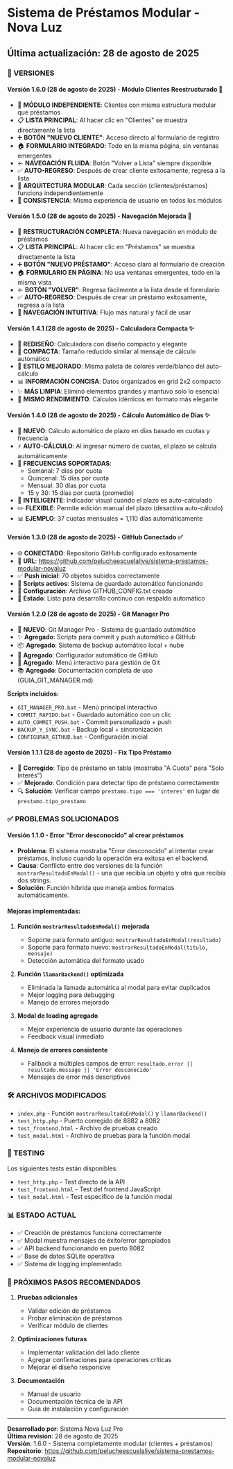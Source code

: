 # Sistema de Préstamos Modular - Nova Luz

## Última actualización: 28 de agosto de 2025

### 🎉 VERSIONES

#### Versión 1.6.0 (28 de agosto de 2025) - Módulo Clientes Reestructurado 👥
- 🔄 **MÓDULO INDEPENDIENTE**: Clientes con misma estructura modular que préstamos
- 📋 **LISTA PRINCIPAL**: Al hacer clic en "Clientes" se muestra directamente la lista
- ➕ **BOTÓN "NUEVO CLIENTE"**: Acceso directo al formulario de registro
- 🏠 **FORMULARIO INTEGRADO**: Todo en la misma página, sin ventanas emergentes
- ← **NAVEGACIÓN FLUIDA**: Botón "Volver a Lista" siempre disponible
- ✅ **AUTO-REGRESO**: Después de crear cliente exitosamente, regresa a la lista
- 🧩 **ARQUITECTURA MODULAR**: Cada sección (clientes/préstamos) funciona independientemente
- 🎯 **CONSISTENCIA**: Misma experiencia de usuario en todos los módulos

#### Versión 1.5.0 (28 de agosto de 2025) - Navegación Mejorada 🚀
- 🔄 **RESTRUCTURACIÓN COMPLETA**: Nueva navegación en módulo de préstamos
- 📋 **LISTA PRINCIPAL**: Al hacer clic en "Préstamos" se muestra directamente la lista
- ➕ **BOTÓN "NUEVO PRÉSTAMO"**: Acceso claro al formulario de creación
- 🏠 **FORMULARIO EN PÁGINA**: No usa ventanas emergentes, todo en la misma vista
- ← **BOTÓN "VOLVER"**: Regresa fácilmente a la lista desde el formulario
- ✅ **AUTO-REGRESO**: Después de crear un préstamo exitosamente, regresa a la lista
- 🧭 **NAVEGACIÓN INTUITIVA**: Flujo más natural y fácil de usar

#### Versión 1.4.1 (28 de agosto de 2025) - Calculadora Compacta ✨
- 🎨 **REDISEÑO**: Calculadora con diseño compacto y elegante
- 📱 **COMPACTA**: Tamaño reducido similar al mensaje de cálculo automático
- 🎯 **ESTILO MEJORADO**: Misma paleta de colores verde/blanco del auto-cálculo
- 📊 **INFORMACIÓN CONCISA**: Datos organizados en grid 2x2 compacto
- ✨ **MÁS LIMPIA**: Eliminó elementos grandes y mantuvo solo lo esencial
- 🧮 **MISMO RENDIMIENTO**: Cálculos idénticos en formato más elegante

#### Versión 1.4.0 (28 de agosto de 2025) - Cálculo Automático de Días ✨
- 🧮 **NUEVO**: Cálculo automático de plazo en días basado en cuotas y frecuencia
- ⚡ **AUTO-CÁLCULO**: Al ingresar número de cuotas, el plazo se calcula automáticamente
- 📅 **FRECUENCIAS SOPORTADAS**:
  - Semanal: 7 días por cuota
  - Quincenal: 15 días por cuota  
  - Mensual: 30 días por cuota
  - 15 y 30: 15 días por cuota (promedio)
- 🎯 **INTELIGENTE**: Indicador visual cuando el plazo es auto-calculado
- ✏️ **FLEXIBLE**: Permite edición manual del plazo (desactiva auto-cálculo)
- 📊 **EJEMPLO**: 37 cuotas mensuales = 1,110 días automáticamente

#### Versión 1.3.0 (28 de agosto de 2025) - GitHub Conectado ✅
- 🌐 **CONECTADO**: Repositorio GitHub configurado exitosamente
- 🔗 **URL**: https://github.com/pelucheescuelalive/sistema-prestamos-modular-novaluz
- ✅ **Push inicial**: 70 objetos subidos correctamente
- 🚀 **Scripts activos**: Sistema de guardado automático funcionando
- 📁 **Configuración**: Archivo GITHUB_CONFIG.txt creado
- 🎯 **Estado**: Listo para desarrollo continuo con respaldo automático

#### Versión 1.2.0 (28 de agosto de 2025) - Git Manager Pro
- 🚀 **NUEVO**: Git Manager Pro - Sistema de guardado automático
- ✨ **Agregado**: Scripts para commit y push automático a GitHub
- 📦 **Agregado**: Sistema de backup automático local + nube
- 🔧 **Agregado**: Configurador automático de GitHub
- 🎯 **Agregado**: Menú interactivo para gestión de Git
- 📚 **Agregado**: Documentación completa de uso (GUIA_GIT_MANAGER.md)

**Scripts incluidos:**
- `GIT_MANAGER_PRO.bat` - Menú principal interactivo
- `COMMIT_RAPIDO.bat` - Guardado automático con un clic
- `AUTO_COMMIT_PUSH.bat` - Commit personalizado + push
- `BACKUP_Y_SYNC.bat` - Backup local + sincronización
- `CONFIGURAR_GITHUB.bat` - Configuración inicial

#### Versión 1.1.1 (28 de agosto de 2025) - Fix Tipo Préstamo
- 🐛 **Corregido**: Tipo de préstamo en tabla (mostraba "A Cuota" para "Solo Interés")
- ✅ **Mejorado**: Condición para detectar tipo de préstamo correctamente
- 🔍 **Solución**: Verificar campo `prestamo.tipo === 'interes'` en lugar de `prestamo.tipo_prestamo`

### ✅ PROBLEMAS SOLUCIONADOS

#### Versión 1.1.0 - Error "Error desconocido" al crear préstamos
- **Problema**: El sistema mostraba "Error desconocido" al intentar crear préstamos, incluso cuando la operación era exitosa en el backend.
- **Causa**: Conflicto entre dos versiones de la función `mostrarResultadoEnModal()` - una que recibía un objeto y otra que recibía dos strings.
- **Solución**: Función híbrida que maneja ambos formatos automáticamente.

#### Mejoras implementadas:
1. **Función `mostrarResultadoEnModal()` mejorada**
   - Soporte para formato antiguo: `mostrarResultadoEnModal(resultado)`
   - Soporte para formato nuevo: `mostrarResultadoEnModal(titulo, mensaje)`
   - Detección automática del formato usado

2. **Función `llamarBackend()` optimizada**
   - Eliminada la llamada automática al modal para evitar duplicados
   - Mejor logging para debugging
   - Manejo de errores mejorado

3. **Modal de loading agregado**
   - Mejor experiencia de usuario durante las operaciones
   - Feedback visual inmediato

4. **Manejo de errores consistente**
   - Fallback a múltiples campos de error: `resultado.error || resultado.message || 'Error desconocido'`
   - Mensajes de error más descriptivos

### 🛠️ ARCHIVOS MODIFICADOS

- `index.php` - Función `mostrarResultadoEnModal()` y `llamarBackend()`
- `test_http.php` - Puerto corregido de 8882 a 8082
- `test_frontend.html` - Archivo de pruebas creado
- `test_modal.html` - Archivo de pruebas para la función modal

### 🧪 TESTING

Los siguientes tests están disponibles:
- `test_http.php` - Test directo de la API
- `test_frontend.html` - Test del frontend JavaScript
- `test_modal.html` - Test específico de la función modal

### 📊 ESTADO ACTUAL

- ✅ Creación de préstamos funciona correctamente
- ✅ Modal muestra mensajes de éxito/error apropiados
- ✅ API backend funcionando en puerto 8082
- ✅ Base de datos SQLite operativa
- ✅ Sistema de logging implementado

### 🚀 PRÓXIMOS PASOS RECOMENDADOS

1. **Pruebas adicionales**
   - Validar edición de préstamos
   - Probar eliminación de préstamos
   - Verificar módulo de clientes

2. **Optimizaciones futuras**
   - Implementar validación del lado cliente
   - Agregar confirmaciones para operaciones críticas
   - Mejorar el diseño responsive

3. **Documentación**
   - Manual de usuario
   - Documentación técnica de la API
   - Guía de instalación y configuración

---

**Desarrollado por**: Sistema Nova Luz Pro  
**Última revisión**: 28 de agosto de 2025  
**Versión**: 1.6.0 - Sistema completamente modular (clientes + préstamos)
**Repositorio**: https://github.com/pelucheescuelalive/sistema-prestamos-modular-novaluz
